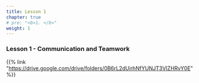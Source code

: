 ```yaml
---
title: Lesson 1 
chapter: true
# pre: "<b>1. </b>"
weight: 1
---
```


### Lesson 1 - Communication and Teamwork

{{% link "https://drive.google.com/drive/folders/0B6rL2dUirhNfYUNJT3VIZHRvY0E" %}}

